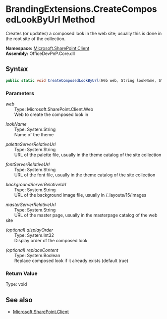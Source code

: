# BrandingExtensions.CreateComposedLookByUrl Method  
Creates (or updates) a composed look in the web site; usually this is done in the root site of the collection.  

**Namespace:** [Microsoft.SharePoint.Client](Microsoft.SharePoint.Client.md)  
**Assembly:** OfficeDevPnP.Core.dll  
## Syntax
```C#
public static void CreateComposedLookByUrl(Web web, String lookName, String paletteServerRelativeUrl, String fontServerRelativeUrl, String backgroundServerRelativeUrl, String masterServerRelativeUrl, Int32 displayOrder, Boolean replaceContent)
```
### Parameters
*web*  
&emsp;&emsp;Type: Microsoft.SharePoint.Client.Web  
&emsp;&emsp;Web to create the composed look in  

*lookName*  
&emsp;&emsp;Type: System.String  
&emsp;&emsp;Name of the theme  

*paletteServerRelativeUrl*  
&emsp;&emsp;Type: System.String  
&emsp;&emsp;URL of the palette file, usually in the theme catalog of the site collection  

*fontServerRelativeUrl*  
&emsp;&emsp;Type: System.String  
&emsp;&emsp;URL of the font file, usually in the theme catalog of the site collection  

*backgroundServerRelativeUrl*  
&emsp;&emsp;Type: System.String  
&emsp;&emsp;URL of the background image file, usually in /_layouts/15/images  

*masterServerRelativeUrl*  
&emsp;&emsp;Type: System.String  
&emsp;&emsp;URL of the master page, usually in the masterpage catalog of the web site  

*(optional) displayOrder*  
&emsp;&emsp;Type: System.Int32  
&emsp;&emsp;Display order of the composed look  

*(optional) replaceContent*  
&emsp;&emsp;Type: System.Boolean  
&emsp;&emsp;Replace composed look if it already exists (default true)  

### Return Value
Type: void  

## See also
- [Microsoft.SharePoint.Client](Microsoft.SharePoint.Client.md)
